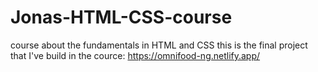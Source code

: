# Jonas-HTML-CSS-course
course about the fundamentals in HTML and CSS
this is the final project that I've build in the cource: https://omnifood-ng.netlify.app/
